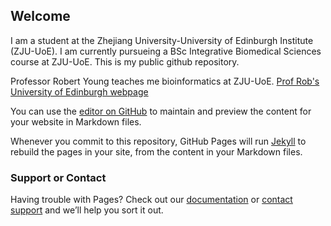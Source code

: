## Welcome

I am a student at the Zhejiang University-University of Edinburgh Institute (ZJU-UoE). I am currently pursueing a BSc Integrative Biomedical Sciences course at ZJU-UoE. This is my public github repository. 

Professor Robert Young teaches me bioinformatics at ZJU-UoE. [Prof Rob's University of Edinburgh webpage](https://www.ed.ac.uk/profile/robert-young)

You can use the [editor on GitHub](https://github.com/r0bah0lic/r0bah0lic.github.io/edit/master/index.md) to maintain and preview the content for your website in Markdown files.

Whenever you commit to this repository, GitHub Pages will run [Jekyll](https://jekyllrb.com/) to rebuild the pages in your site, from the content in your Markdown files.

### Support or Contact

Having trouble with Pages? Check out our [documentation](https://help.github.com/categories/github-pages-basics/) or [contact support](https://github.com/contact) and we’ll help you sort it out.
